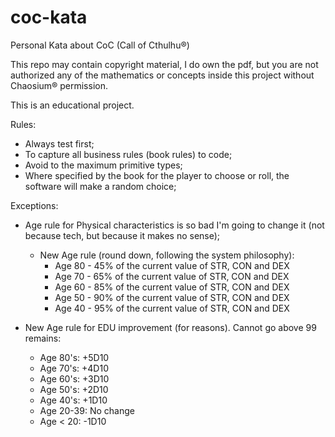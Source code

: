# coc-kata
Personal Kata about CoC (Call of Cthulhu®)

This repo may contain copyright material, I do own the pdf, but you are not authorized any of the mathematics or concepts inside this project without Chaosium® permission.

This is an educational project.

Rules:
- Always test first;
- To capture all business rules (book rules) to code;
- Avoid to the maximum primitive types;
- Where specified by the book for the player to choose or roll, the software will make a random choice;

Exceptions:
- Age rule for Physical characteristics is so bad I'm going to change it (not because tech, but because it makes no sense);
  - New Age rule (round down, following the system philosophy):
    - Age 80 - 45% of the current value of STR, CON and DEX
    - Age 70 - 65% of the current value of STR, CON and DEX
    - Age 60 - 85% of the current value of STR, CON and DEX
    - Age 50 - 90% of the current value of STR, CON and DEX
    - Age 40 - 95% of the current value of STR, CON and DEX

- New Age rule for EDU improvement (for reasons). Cannot go above 99 remains:
  - Age 80's: +5D10
  - Age 70's: +4D10
  - Age 60's: +3D10
  - Age 50's: +2D10
  - Age 40's: +1D10
  - Age 20-39: No change
  - Age < 20: -1D10